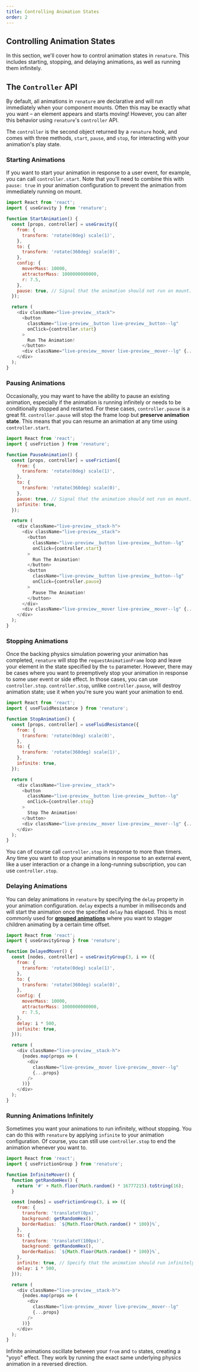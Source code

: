 ```yaml
---
title: Controlling Animation States
order: 2
---
```


## Controlling Animation States

In this section, we'll cover how to control animation states in `renature`. This includes starting, stopping, and delaying animations, as well as running them infinitely.

## The `Controller` API

By default, all animations in `renature` are declarative and will run immediately when your component mounts. Often this may be exactly what you want – an element appears and starts moving! However, you can alter this behavior using `renature`'s `controller` API.

The `controller` is the second object returned by a `renature` hook, and comes with three methods, `start`, `pause`, and `stop`, for interacting with your animation's play state.

### Starting Animations

If you want to start your animation in response to a user event, for example, you can call `controller.start`. Note that you'll need to combine this with `pause: true` in your animation configuration to prevent the animation from immediately running on mount.

```js live=true
import React from 'react';
import { useGravity } from 'renature';

function StartAnimation() {
  const [props, controller] = useGravity({
    from: {
      transform: 'rotate(0deg) scale(1)',
    },
    to: {
      transform: 'rotate(360deg) scale(0)',
    },
    config: {
      moverMass: 10000,
      attractorMass: 1000000000000,
      r: 7.5,
    },
    pause: true, // Signal that the animation should not run on mount.
  });

  return (
    <div className="live-preview__stack">
      <button
        className="live-preview__button live-preview__button--lg"
        onClick={controller.start}
      >
        Run The Animation!
      </button>
      <div className="live-preview__mover live-preview__mover--lg" {...props} />
    </div>
  );
}
```

### Pausing Animations

Occasionally, you may want to have the ability to pause an existing animation, especially if the animation is running infinitely or needs to be conditionally stopped and restarted. For these cases, `controller.pause` is a great fit. `controller.pause` will stop the frame loop but **preserve animation state**. This means that you can resume an animation at any time using `controller.start`.

```js live=true
import React from 'react';
import { useFriction } from 'renature';

function PauseAnimation() {
  const [props, controller] = useFriction({
    from: {
      transform: 'rotate(0deg) scale(1)',
    },
    to: {
      transform: 'rotate(360deg) scale(0)',
    },
    pause: true, // Signal that the animation should not run on mount.
    infinite: true,
  });

  return (
    <div className="live-preview__stack-h">
      <div className="live-preview__stack">
        <button
          className="live-preview__button live-preview__button--lg"
          onClick={controller.start}
        >
          Run The Animation!
        </button>
        <button
          className="live-preview__button live-preview__button--lg"
          onClick={controller.pause}
        >
          Pause The Animation!
        </button>
      </div>
      <div className="live-preview__mover live-preview__mover--lg" {...props} />
    </div>
  );
}
```

### Stopping Animations

Once the backing physics simulation powering your animation has completed, `renature` will stop the `requestAnimationFrame` loop and leave your element in the state specified by the `to` parameter. However, there may be cases where you want to preemptively stop your animation in response to some user event or side effect. In those cases, you can use `controller.stop`. `controller.stop`, unlike `controller.pause`, will destroy animation state; use it when you're sure you want your animation to end.

```js live=true
import React from 'react';
import { useFluidResistance } from 'renature';

function StopAnimation() {
  const [props, controller] = useFluidResistance({
    from: {
      transform: 'rotate(0deg) scale(0)',
    },
    to: {
      transform: 'rotate(360deg) scale(1)',
    },
    infinite: true,
  });

  return (
    <div className="live-preview__stack">
      <button
        className="live-preview__button live-preview__button--lg"
        onClick={controller.stop}
      >
        Stop The Animation!
      </button>
      <div className="live-preview__mover live-preview__mover--lg" {...props} />
    </div>
  );
}
```

You can of course call `controller.stop` in response to more than timers. Any time you want to stop your animations in response to an external event, like a user interaction or a change in a long-running subscription, you can use `controller.stop`.

### Delaying Animations

You can delay animations in `renature` by specifying the `delay` property in your animation configuration. `delay` expects a number in milliseconds and will start the animation once the specified `delay` has elapsed. This is most commonly used for [**grouped animations**](./api.md#grouped-animations) where you want to stagger children animating by a certain time offset.

```js live=true
import React from 'react';
import { useGravityGroup } from 'renature';

function DelayedMover() {
  const [nodes, controller] = useGravityGroup(3, i => ({
    from: {
      transform: 'rotate(0deg) scale(1)',
    },
    to: {
      transform: 'rotate(360deg) scale(0)',
    },
    config: {
      moverMass: 10000,
      attractorMass: 1000000000000,
      r: 7.5,
    },
    delay: i * 500,
    infinite: true,
  }));

  return (
    <div className="live-preview__stack-h">
      {nodes.map(props => (
        <div
          className="live-preview__mover live-preview__mover--lg"
          {...props}
        />
      ))}
    </div>
  );
}
```

### Running Animations Infinitely

Sometimes you want your animations to run infinitely, without stopping. You can do this with `renature` by applying `infinite` to your animation configuration. Of course, you can still use `controller.stop` to end the animation whenever you want to.

```js live=true
import React from 'react';
import { useFrictionGroup } from 'renature';

function InfiniteMover() {
  function getRandomHex() {
    return '#' + Math.floor(Math.random() * 16777215).toString(16);
  }

  const [nodes] = useFrictionGroup(3, i => ({
    from: {
      transform: 'translateY(0px)',
      background: getRandomHex(),
      borderRadius: `${Math.floor(Math.random() * 100)}%`,
    },
    to: {
      transform: 'translateY(100px)',
      background: getRandomHex(),
      borderRadius: `${Math.floor(Math.random() * 100)}%`,
    },
    infinite: true, // Specify that the animation should run infinitely.
    delay: i * 500,
  }));

  return (
    <div className="live-preview__stack-h">
      {nodes.map(props => (
        <div
          className="live-preview__mover live-preview__mover--lg"
          {...props}
        />
      ))}
    </div>
  );
}
```

Infinite animations oscillate between your `from` and `to` states, creating a "yoyo" effect. They work by running the exact same underlying physics animation in a reversed direction.
